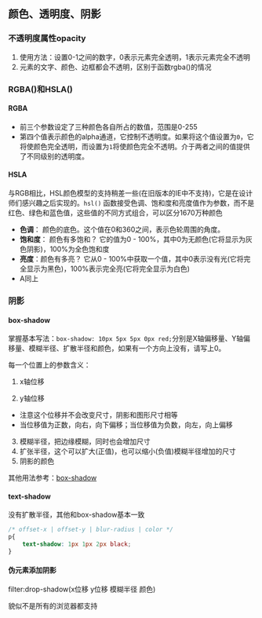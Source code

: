 ## 颜色、透明度、阴影

### 不透明度属性opacity

1. 使用方法：设置0-1之间的数字，0表示元素完全透明，1表示元素完全不透明
2. 元素的文字、颜色、边框都会不透明，区别于函数rgba()的情况

### RGBA()和HSLA()

#### RGBA

- 前三个参数设定了三种颜色各自所占的数值，范围是0-255
- 第四个值表示颜色的alpha通道，它控制不透明度。如果将这个值设置为`0`，它将使颜色完全透明，而设置为`1`将使颜色完全不透明。介于两者之间的值提供了不同级别的透明度。

#### HSLA

与RGB相比，HSL颜色模型的支持稍差一些(在旧版本的IE中不支持)，它是在设计师们感兴趣之后实现的。`hsl()` 函数接受色调、饱和度和亮度值作为参数，而不是红色、绿色和蓝色值，这些值的不同方式组合，可以区分1670万种颜色

- **色调**： 颜色的底色。这个值在0和360之间，表示色轮周围的角度。
- **饱和度**： 颜色有多饱和？ 它的值为0 - 100%，其中0为无颜色(它将显示为灰色阴影)，100%为全色饱和度
- **亮度**：颜色有多亮？ 它从0 - 100%中获取一个值，其中0表示没有光(它将完全显示为黑色)，100%表示完全亮(它将完全显示为白色)
- A同上

### 阴影

#### box-shadow

掌握基本写法：`box-shadow: 10px 5px 5px 0px red;`分别是X轴偏移量、Y轴偏移量、模糊半径、扩散半径和颜色，如果有一个方向上没有，请写上0。

每一个位置上的参数含义：

1. x轴位移

2. y轴位移

- 注意这个位移并不会改变尺寸，阴影和图形尺寸相等
- 当位移值为正数，向右，向下偏移；当位移值为负数，向左，向上偏移

3. 模糊半径，把边缘模糊，同时也会增加尺寸
4. 扩张半径，这个可以扩大(正值)，也可以缩小(负值)模糊半径增加的尺寸
5. 阴影的颜色

其他用法参考：[box-shadow ](https://developer.mozilla.org/zh-CN/docs/Web/CSS/box-shadow)

#### text-shadow

没有扩散半径，其他和box-shadow基本一致

```css
/* offset-x | offset-y | blur-radius | color */
p{
    text-shadow: 1px 1px 2px black;
}

```



#### 伪元素添加阴影

filter:drop-shadow(x位移 y位移 模糊半径 颜色)

貌似不是所有的浏览器都支持